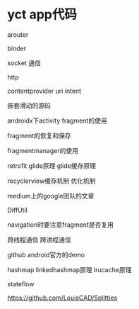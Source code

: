 # yct app代码

arouter

binder 

socket 通信

http

contentprovider uri intent


嵌套滑动的源码

androidx下activity fragment的使用

fragment的恢复和保存

fragmentmanager的使用

retrofit glide原理 glide缓存原理

recyclerview缓存机制 优化机制

medium上的google团队的文章



DiffUtil

navigation时要注意fragment是否复用

跨线程通信 跨进程通信

github android官方的demo



hashmap linkedhashmap原理  lrucache原理

stateflow

https://github.com/LouisCAD/Splitties